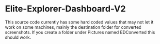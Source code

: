 # Elite-Explorer-Dashboard-V2
This source code currently has some hard coded values that may not let it work on some machines, mainly the destination folder for converted screenshots. If you create a folder under Pictures named EDConverted this should work.
